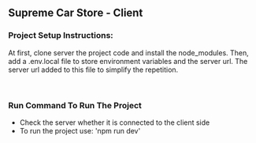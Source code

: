 <h2>Supreme Car Store - Client</h2>
<h3>Project Setup Instructions:</h3>
<p>At first, clone server the project code and install the node_modules. Then, add a .env.local file to store environment variables and the server url. The server url added to this file to simplify the repetition.</p>
<br>
<h3>Run Command To Run The Project</h3>
<ul>
    <li>Check the server whether it is connected to the client side</li>
    <li>To run the project use: 'npm run dev'</li>
</ul>